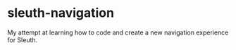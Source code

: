 # sleuth-navigation

My attempt at learning how to code and create a new navigation experience for Sleuth.
